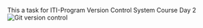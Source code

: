 This a task for ITI-Program Version Control System Course Day 2
![Git version control](https://initialcommit.com/img/initialcommit/baby-git-release.png)
